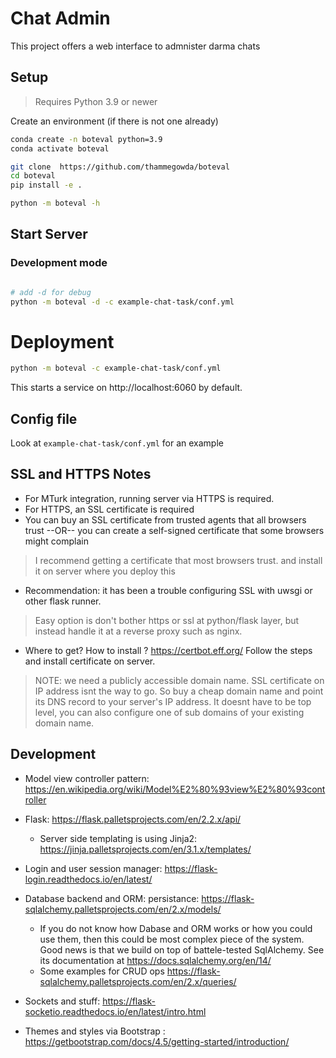 # Chat Admin

This project offers a web interface to admnister darma chats

## Setup

> Requires Python 3.9 or newer

Create an environment (if there is not one already)
```bash
conda create -n boteval python=3.9
conda activate boteval
```


```bash
git clone  https://github.com/thammegowda/boteval
cd boteval
pip install -e .

python -m boteval -h
```

## Start Server

### Development mode

```bash

# add -d for debug
python -m boteval -d -c example-chat-task/conf.yml
```

# Deployment
```bash
python -m boteval -c example-chat-task/conf.yml
```

This starts a service on http://localhost:6060 by default.


## Config file

Look at `example-chat-task/conf.yml` for an example

## SSL and HTTPS Notes

* For MTurk integration, running server via HTTPS is required.
* For HTTPS, an SSL certificate is required
* You can buy an SSL certificate from trusted agents that all browsers trust 
  --OR-- you can create a self-signed certificate that some browsers might complain 
> I recommend getting a certificate that most browsers trust. and install it on server where you deploy this
* Recommendation: it has been a trouble configuring SSL with uwsgi or other flask runner. 
> Easy option is don't bother https or ssl at python/flask layer, but instead handle it at a reverse proxy such as nginx.
* Where to get? How to install ? https://certbot.eff.org/ 
Follow the steps and install certificate on server.
> NOTE: we need a publicly accessible domain name. SSL certificate on IP address isnt the way to go. 
 So buy a cheap domain name and point its DNS record to your server's IP address. 
> It doesnt have to be top level, you can also configure one of sub domains of your existing domain name.



## Development

* Model view controller pattern: https://en.wikipedia.org/wiki/Model%E2%80%93view%E2%80%93controller
* Flask: https://flask.palletsprojects.com/en/2.2.x/api/
  * Server side templating is using Jinja2: https://jinja.palletsprojects.com/en/3.1.x/templates/
* Login and user session manager: https://flask-login.readthedocs.io/en/latest/
* Database backend and ORM: persistance: https://flask-sqlalchemy.palletsprojects.com/en/2.x/models/
  * If you do not know how Dabase and ORM works or how you could use them, then this could be most complex piece of the system. Good news is that we build on top of battele-tested SqlAlchemy. See its documentation at https://docs.sqlalchemy.org/en/14/
  * Some examples for CRUD ops https://flask-sqlalchemy.palletsprojects.com/en/2.x/queries/

* Sockets and stuff: https://flask-socketio.readthedocs.io/en/latest/intro.html
* Themes and styles via Bootstrap : https://getbootstrap.com/docs/4.5/getting-started/introduction/

